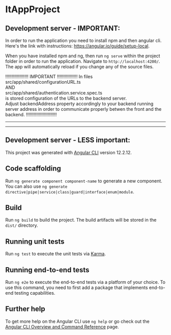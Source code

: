 # ItAppProject



## Development server - IMPORTANT:


In order to run the application you need to install npm and then angular cli.
Here's the link with instructions: https://angular.io/guide/setup-local.

When you have installed npm and ng, then run `ng serve` within the project folder in order to run the application. 
Navigate to `http://localhost:4200/`. The app will automatically reload if you change any of the source files.

!!!!!!!!!!!!!!!!!! IMPORTANT !!!!!!!!!!!!!!!!
In files <br />
src/app/shared/configurationURL.ts <br />
AND <br />
src/app/shared/authentication.service.spec.ts <br />
is stored configuration of the URLs to the backend server. <br />
Adjust backendAddress property accordingly to your backend running server address in order to communicate properly betwen the front and the backend.
!!!!!!!!!!!!!!!!!!!!!!!!


-----------------------------------------------------------------------------------------------------------------------------------------------------------------
-----------------------------------------------------------------------------------------------------------------------------------------------------------------


## Development server - LESS important:

This project was generated with [Angular CLI](https://github.com/angular/angular-cli) version 12.2.12.

## Code scaffolding

Run `ng generate component component-name` to generate a new component. You can also use `ng generate directive|pipe|service|class|guard|interface|enum|module`.

## Build

Run `ng build` to build the project. The build artifacts will be stored in the `dist/` directory.

## Running unit tests

Run `ng test` to execute the unit tests via [Karma](https://karma-runner.github.io).

## Running end-to-end tests

Run `ng e2e` to execute the end-to-end tests via a platform of your choice. To use this command, you need to first add a package that implements end-to-end testing capabilities.

## Further help

To get more help on the Angular CLI use `ng help` or go check out the [Angular CLI Overview and Command Reference](https://angular.io/cli) page.
